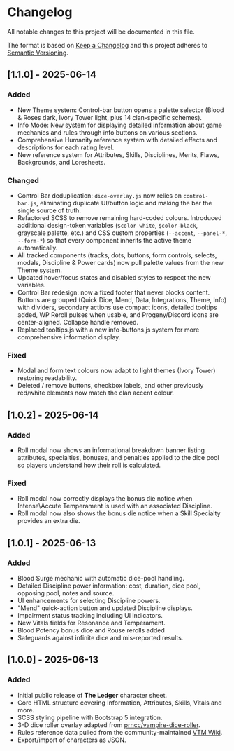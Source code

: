 # Changelog

All notable changes to this project will be documented in this file.

The format is based on [Keep a Changelog](https://keepachangelog.com/en/1.1.0/) and this project adheres to [Semantic Versioning](https://semver.org/spec/v2.0.0.html).

## [1.1.0] - 2025-06-14

### Added
- New Theme system: Control-bar button opens a palette selector (Blood & Roses dark, Ivory Tower light, plus 14 clan-specific schemes).
- Info Mode: New system for displaying detailed information about game mechanics and rules through info buttons on various sections.
- Comprehensive Humanity reference system with detailed effects and descriptions for each rating level.
- New reference system for Attributes, Skills, Disciplines, Merits, Flaws, Backgrounds, and Loresheets.

### Changed
- Control Bar deduplication: `dice-overlay.js` now relies on `control-bar.js`, eliminating duplicate UI/button logic and making the bar the single source of truth.
- Refactored SCSS to remove remaining hard-coded colours.  Introduced additional design-token variables (`$color-white`, `$color-black`, grayscale palette, etc.) and CSS custom properties (`--accent`, `--panel-*`, `--form-*`) so that every component inherits the active theme automatically.
- All tracked components (tracks, dots, buttons, form controls, selects, modals, Discipline & Power cards) now pull palette values from the new Theme system.
- Updated hover/focus states and disabled styles to respect the new variables.
- Control Bar redesign: now a fixed footer that never blocks content. Buttons are grouped (Quick Dice, Mend, Data, Integrations, Theme, Info) with dividers, secondary actions use compact icons, detailed tooltips added, WP Reroll pulses when usable, and Progeny/Discord icons are center-aligned. Collapse handle removed.
- Replaced tooltips.js with a new info-buttons.js system for more comprehensive information display.

### Fixed
- Modal and form text colours now adapt to light themes (Ivory Tower) restoring readability.
- Deleted / remove buttons, checkbox labels, and other previously red/white elements now match the clan accent colour.

## [1.0.2] - 2025-06-14

### Added
- Roll modal now shows an informational breakdown banner listing attributes, specialties, bonuses, and penalties applied to the dice pool so players understand how their roll is calculated.

### Fixed
- Roll modal now correctly displays the bonus die notice when Intense\Accute Temperament is used with an associated Discipline.
- Roll modal now also shows the bonus die notice when a Skill Specialty provides an extra die.

## [1.0.1] - 2025-06-13

### Added
- Blood Surge mechanic with automatic dice-pool handling.
- Detailed Discipline power information: cost, duration, dice pool, opposing pool, notes and source.
- UI enhancements for selecting Discipline powers.
- "Mend" quick-action button and updated Discipline displays.
- Impairment status tracking including UI indicators.
- New Vitals fields for Resonance and Temperament.
- Blood Potency bonus dice and Rouse rerolls added
- Safeguards against infinite dice and mis-reported results.

## [1.0.0] - 2025-06-13

### Added
- Initial public release of **The Ledger** character sheet.
- Core HTML structure covering Information, Attributes, Skills, Vitals and more.
- SCSS styling pipeline with Bootstrap 5 integration.
- 3-D dice roller overlay adapted from [prncc/vampire-dice-roller](https://github.com/prncc/vampire-dice-roller).
- Rules reference data pulled from the community-maintained [VTM Wiki](https://vtm.paradoxwikis.com/VTM_Wiki).
- Export/import of characters as JSON.
